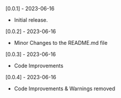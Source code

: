 [0.0.1] - 2023-06-16

* Initial release.

[0.0.2] - 2023-06-16

* Minor Changes to the README.md file

[0.0.3] - 2023-06-16

* Code Improvements

[0.0.4] - 2023-06-16

* Code Improvements & Warnings removed